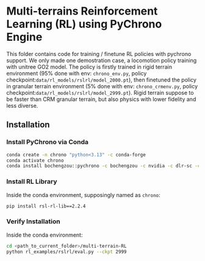 # Multi-terrains Reinforcement Learning (RL) using PyChrono Engine

This folder contains code for training / finetune RL policies with pychrono support. We only made one demostration case, a locomotion policy training with unitree GO2 model. The policy is firstly trained in rigid terrain environment (95% done with env: `chrono_env.py`, policy checkpoint:`data/rl_models/rslrl/model_2000.pt`), then finetuned the policy in granular terrain environment (5% done with env: `chrono_crmenv.py`, policy checkpoint:`data/rl_models/rslrl/model_2999.pt`). Rigid terrain suppose to be faster than CRM granular terrain, but also physics with lower fidelity and less diverse. 

## Installation
### Install PyChrono via Conda

```bash
conda create -n chrono "python<3.13" -c conda-forge
conda activate chrono
conda install bochengzou::pychrono -c bochengzou -c nvidia -c dlr-sc -c conda-forge
```
### Install RL Library
Inside the conda environment, supposingly named as `chrono`:
```bash
pip install rsl-rl-lib==2.2.4
```
### Verify Installation
Inside the conda environment:
```bash
cd <path_to_current_folder>/multi-terrain-RL
python rl_examples/rslrl/eval.py --ckpt 2999
```